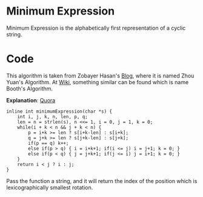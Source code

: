 # Minimum Expression
Minimum Expression is the alphabetically first representation of a cyclic string.

# Code
This algorithm is taken from Zobayer Hasan's [Blog](https://zobayer2009.wordpress.com/code/#zhou_yuan), where it is named Zhou Yuan's Algorithm. At [Wiki](https://en.wikipedia.org/wiki/Lexicographically_minimal_string_rotation), something similar can be found which is name Booth's Algorithm.

**Explanation**: [Quora](https://www.quora.com/How-does-the-minimum-expression-algorithm-by-Zhou-Yuan-work)
```
inline int minimumExpression(char *s) {
    int i, j, k, n, len, p, q;
    len = n = strlen(s), n <<= 1, i = 0, j = 1, k = 0;
    while(i + k < n && j + k < n) {
        p = i+k >= len ? s[i+k-len] : s[i+k];
        q = j+k >= len ? s[j+k-len] : s[j+k];
        if(p == q) k++;
        else if(p > q) { i = i+k+1; if(i <= j) i = j+1; k = 0; }
        else if(p < q) { j = j+k+1; if(j <= i) j = i+1; k = 0; }
    }
    return i < j ? i : j;
}
```
Pass the function a string, and it will return the index of the position which is lexicographically smallest rotation.
